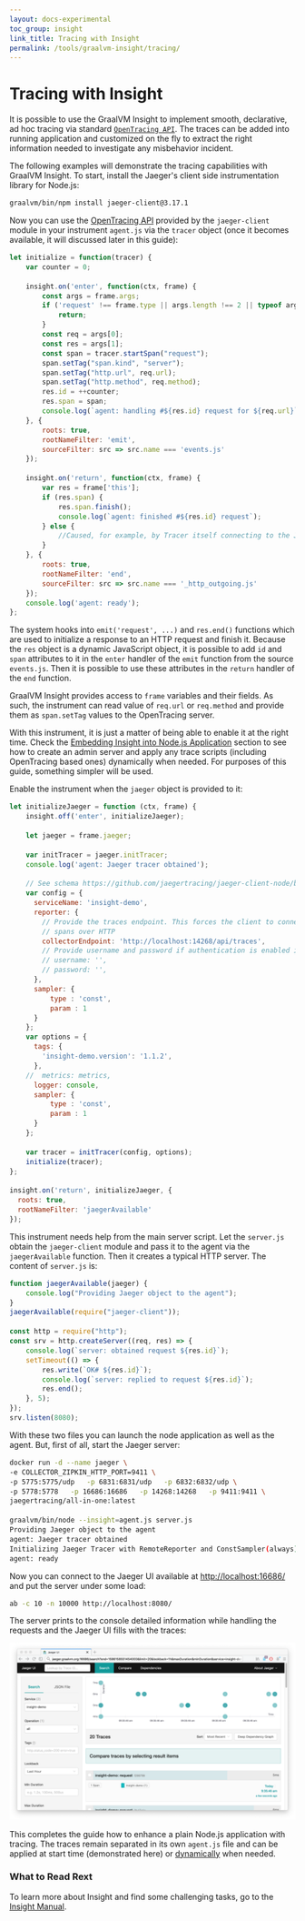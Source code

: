 ```yaml
---
layout: docs-experimental
toc_group: insight
link_title: Tracing with Insight
permalink: /tools/graalvm-insight/tracing/
---
```


# Tracing with Insight

It is possible to use the GraalVM Insight to implement smooth, declarative, ad hoc tracing via standard [`OpenTracing API`](https://github.com/opentracing/opentracing-javascript).
The traces can be added into running application and customized on the fly to extract the right information needed to investigate any misbehavior incident.

The following examples will demonstrate the tracing capabilities with GraalVM Insight.
To start, install the Jaeger's client side instrumentation library for Node.js:

```bash
graalvm/bin/npm install jaeger-client@3.17.1
```

Now you can use the [OpenTracing API](https://github.com/opentracing/opentracing-javascript) provided by the `jaeger-client` module in your instrument `agent.js` via the `tracer` object (once it becomes available, it will discussed later in this guide):

```js
let initialize = function(tracer) {
    var counter = 0;

    insight.on('enter', function(ctx, frame) {
        const args = frame.args;
        if ('request' !== frame.type || args.length !== 2 || typeof args[0] !== 'object' || typeof args[1] !== 'object') {
            return;
        }
        const req = args[0];
        const res = args[1];
        const span = tracer.startSpan("request");
        span.setTag("span.kind", "server");
        span.setTag("http.url", req.url);
        span.setTag("http.method", req.method);
        res.id = ++counter;
        res.span = span;
        console.log(`agent: handling #${res.id} request for ${req.url}`);
    }, {
        roots: true,
        rootNameFilter: 'emit',
        sourceFilter: src => src.name === 'events.js'
    });

    insight.on('return', function(ctx, frame) {
        var res = frame['this'];
        if (res.span) {
            res.span.finish();
            console.log(`agent: finished #${res.id} request`);
        } else {
            //Caused, for example, by Tracer itself connecting to the Jaeger server
        }
    }, {
        roots: true,
        rootNameFilter: 'end',
        sourceFilter: src => src.name === '_http_outgoing.js'
    });
    console.log('agent: ready');
};
```

The system hooks into `emit('request', ...)` and `res.end()` functions which are used to initialize a response to an HTTP request and finish it.
Because the `res` object is a dynamic JavaScript object, it is possible to add `id` and `span` attributes to it in the `enter` handler of the `emit` function from the source `events.js`.
Then it is possible to use these attributes in the `return` handler of the `end` function.

GraalVM Insight provides access to `frame` variables and their fields.
As such, the instrument can read value of `req.url` or `req.method` and provide them as `span.setTag` values to the OpenTracing server.

With this instrument, it is just a matter of being able to enable it at the right time.
Check the [Embedding Insight into Node.js Application](Insight-Embedding.md) section to see how to create an admin server and apply any trace scripts (including OpenTracing based ones) dynamically when needed.
For purposes of this guide, something simpler will be used.

Enable the instrument when the `jaeger` object is provided to it:

```js
let initializeJaeger = function (ctx, frame) {
    insight.off('enter', initializeJaeger);

    let jaeger = frame.jaeger;

    var initTracer = jaeger.initTracer;
    console.log('agent: Jaeger tracer obtained');

    // See schema https://github.com/jaegertracing/jaeger-client-node/blob/master/src/configuration.js#L37
    var config = {
      serviceName: 'insight-demo',
      reporter: {
        // Provide the traces endpoint. This forces the client to connect directly to the Collector and send
        // spans over HTTP
        collectorEndpoint: 'http://localhost:14268/api/traces',
        // Provide username and password if authentication is enabled in the Collector
        // username: '',
        // password: '',
      },
      sampler: {
          type : 'const',
          param : 1
      }
    };
    var options = {
      tags: {
        'insight-demo.version': '1.1.2',
      },
    //  metrics: metrics,
      logger: console,
      sampler: {
          type : 'const',
          param : 1
      }
    };

    var tracer = initTracer(config, options);
    initialize(tracer);
};

insight.on('return', initializeJaeger, {
  roots: true,
  rootNameFilter: 'jaegerAvailable'
});
```

This instrument needs help from the main server script.
Let the `server.js` obtain the `jaeger-client` module and pass it to the agent via the `jaegerAvailable` function.
Then it creates a typical HTTP server.
The content of `server.js` is:

```js
function jaegerAvailable(jaeger) {
    console.log("Providing Jaeger object to the agent");
}
jaegerAvailable(require("jaeger-client"));

const http = require("http");
const srv = http.createServer((req, res) => {
    console.log(`server: obtained request ${res.id}`);
    setTimeout(() => {
        res.write(`OK# ${res.id}`);
        console.log(`server: replied to request ${res.id}`);
        res.end();
    }, 5);
});
srv.listen(8080);
```

With these two files you can launch the node application as well as the agent.
But, first of all, start the Jaeger server:

```bash
docker run -d --name jaeger \
-e COLLECTOR_ZIPKIN_HTTP_PORT=9411 \
-p 5775:5775/udp   -p 6831:6831/udp   -p 6832:6832/udp \
-p 5778:5778   -p 16686:16686   -p 14268:14268   -p 9411:9411 \
jaegertracing/all-in-one:latest

graalvm/bin/node --insight=agent.js server.js
Providing Jaeger object to the agent
agent: Jaeger tracer obtained
Initializing Jaeger Tracer with RemoteReporter and ConstSampler(always)
agent: ready
```

Now you can connect to the Jaeger UI available at [http://localhost:16686/](http://localhost:16686/) and put the server under some load:

```bash
ab -c 10 -n 10000 http://localhost:8080/
```

The server prints to the console detailed information while handling the requests and the Jaeger UI fills with the traces:

![Jaeger UI](img/Insight-Jaeger.png)

This completes the guide how to enhance a plain Node.js application with tracing.
The traces remain separated in its own `agent.js` file and can be applied at start time (demonstrated here) or [dynamically](Insight-Embedding.md) when needed.

### What to Read Rext

To learn more about Insight and find some challenging tasks, go to the [Insight Manual](Insight-Manual.md).

